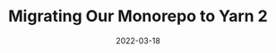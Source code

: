 ---
date: 2022-03-18
permalink: false
publisher: dolthub
tags:
  - monorepos
  - yarn
  - migration
target_url: https://www.dolthub.com/blog/2022-03-18-migrating-to-yarn-2/
title: Migrating Our Monorepo to Yarn 2
---